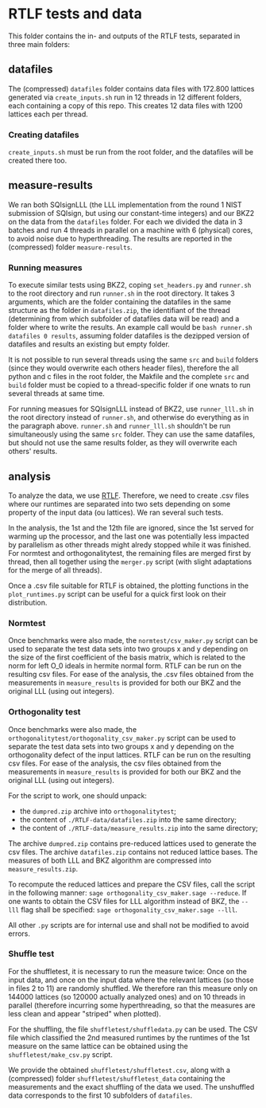 # RTLF tests and data

This folder contains the in- and outputs of the RTLF tests, separated in three main folders:

## datafiles

The (compressed) `datafiles` folder contains data files with 172.800 lattices generated via `create_inputs.sh` run in 12 threads in 12 different folders, each containing a copy of this repo. This creates 12 data files with 1200 lattices each per thread.

### Creating datafiles

`create_inputs.sh` must be run from the root folder, and the datafiles will be created there too.

## measure-results

We ran both SQIsignLLL (the LLL implementation from the round 1 NIST submission of SQIsign, but using our constant-time integers) and our BKZ2 on the data from the `datafiles` folder. For each we divided the data in 3 batches and run 4 threads in parallel on a machine with 6 (physical) cores, to avoid noise due to hyperthreading. The results are reported in the (compressed) folder `measure-results`.

### Running measures

To execute similar tests using BKZ2, coping `set_headers.py` and `runner.sh` to the root directory and run `runner.sh` in the root directory. It takes 3 arguments, which are the folder containing the datafiles in the same structure as the folder in `datafiles.zip`, the identifiant of the thread (determining from which subfolder of datafiles data will be read) and a folder where to write the results. An example call would be `bash runner.sh datafiles 0 results`, assuming folder datafiles is the dezipped version of datafiles and results an existing but empty folder.

It is not possible to run several threads using the same `src` and `build` folders (since they would overwrite each others header files), therefore the all python and c files in the root folder, the  Makfile and the complete `src` and `build` folder must be copied to a thread-specific folder if one wnats to run several threads at same time.

For running measues for SQIsignLLL instead of BKZ2, use `runner_lll.sh` in the root directory instead of `runner.sh`, and otherwise do everything as in the paragraph above. `runner.sh` and `runner_lll.sh` shouldn't be run simultaneously using the same `src` folder.  They can use the same datafiles, but should not use the same results folder, as they will overwrite each others' results.

## analysis

To analyze the data, we use [RTLF](https://github.com/tls-attacker/RTLF). Therefore, we need to create .csv files where our runtimes are separated into two sets depending on some property of the input data (ou lattices). We ran several such tests.

In the analysis, the 1st and the 12th file are ignored, since the 1st served for warming up the processor, and the last one was potentially less impacted by parallelism as other threads might alredy stopped while it was finished. For normtest and orthogonalitytest, the remaining files are merged first by thread, then all together using the `merger.py` script (with slight adaptations for the merge of all threads).

Once a .csv file suitable for RTLF is obtained, the plotting functions in the `plot_runtimes.py` script can be useful for a quick first look on their distribution.

### Normtest

Once benchmarks were also made, the `normtest/csv_maker.py` script can be used to separate the test data sets into two groups x and y depending on the size of the first coefficient of the basis matrix, which is related to the norm for left O_0 ideals in hermite normal form. RTLF can be run on the resulting csv files. For ease of the analysis, the .csv files obtained from the measurements in `measure_results` is provided for both our BKZ and the original LLL (using out integers).


### Orthogonality test

Once benchmarks were also made, the `orthogonalitytest/orthogonality_csv_maker.py` script can be used to separate the test data sets into two groups x and y depending on the orthogonality defect of the input lattices. RTLF can be run on the resulting csv files. For ease of the analysis, the csv files obtained from the measurements in `measure_results` is provided for both our BKZ and the original LLL (using out integers).

For the script to work, one should unpack:
* the `dumpred.zip` archive into `orthogonalitytest`;
* the content of `./RTLF-data/datafiles.zip` into the same directory;
* the content of `./RTLF-data/measure_results.zip` into the same directory;

The archive `dumpred.zip` contains pre-reduced lattices used to generate the csv files. The archive `datafiles.zip` contains not reduced lattice bases. The measures of both LLL and BKZ algorithm are compressed into `measure_results.zip`.

To recompute the reduced lattices and prepare the CSV files, call the script in the following manner: `sage orthogonality_csv_maker.sage --reduce`. If one wants to obtain the CSV files for LLL algorithm instead of BKZ, the `--lll` flag shall be specified: `sage orthogonality_csv_maker.sage --lll`.

All other `.py` scripts are for internal use and shall not be modified to avoid errors.

### Shuffle test

For the shuffletest, it is necessary to run the measure twice: Once on the input data, and once on the input data where the relevant lattices (so those in files 2 to 11) are randomly shuffled. We therefore ran this measure only on 144000 lattices (so 120000 actually analyzed ones) and on 10 threads in parallel (therefore incurring some hyperthreading, so that the measures are less clean and appear "striped" when plotted).

For the shuffling, the file `shuffletest/shuffledata.py` can be used. The CSV file which classified the 2nd measured runtimes by the runtimes of the 1st measure on the same lattice can be obtained using the `shuffletest/make_csv.py` script.

We provide the obtained `shuffletest/shuffletest.csv`, along with a (compressed) folder `shuffletest/shuffletest_data` containing the measurements and the exact shuffling of the data we used. The unshuffled data corresponds to the first 10 subfolders of `datafiles`.
